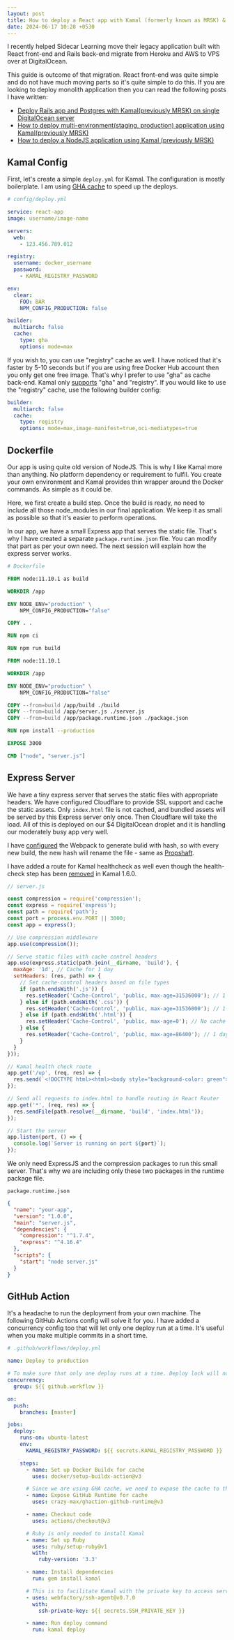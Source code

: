 ```yaml
---
layout: post
title: How to deploy a React app with Kamal (formerly known as MRSK) & GitHub Action
date: 2024-06-17 10:28 +0530
---
```

I recently helped Sidecar Learning move their legacy application built with React front-end and Rails back-end migrate from Heroku and AWS to VPS over at DigitalOcean.

This guide is outcome of that migration. React front-end was quite simple and do not have much moving parts so it's quite simple to do this. If you are looking to deploy monolith application then you can read the following posts I have written:

- [Deploy Rails app and Postgres with Kamal(previously MRSK) on single DigitalOcean server](/2023/04/05/how-to-deploy-rails-app-and-postgres-with-mrsk-on-single-server.html)
- [How to deploy multi-environment(staging, production) application using Kamal(previously MRSK)](/2023/04/09/how-to-deploy-multi-environment-staging-production-application-using-mrsk.html)
- [How to deploy a NodeJS application using Kamal (previously MRSK)](/2023/04/10/how-to-deploy-a-nodejs-application-using-mrsk.html)

## Kamal Config

First, let's create a simple `deploy.yml` for Kamal. The configuration is mostly boilerplate. I am using [GHA cache](https://docs.docker.com/build/cache/backends/gha/) to speed up the deploys.

```yaml
# config/deploy.yml

service: react-app
image: username/image-name

servers:
  web:
    - 123.456.789.012

registry:
  username: docker_username
  password:
    - KAMAL_REGISTRY_PASSWORD

env:
  clear:
    FOO: BAR
    NPM_CONFIG_PRODUCTION: false

builder:
  multiarch: false
  cache:
    type: gha
    options: mode=max
```

If you wish to, you can use "registry" cache as well. I have noticed that it's faster by 5-10 seconds but if you are using free Docker Hub account then you only get one free image. That's why I prefer to use "gha" as cache back-end. Kamal only [supports](https://kamal-deploy.org/docs/configuration/builders/#using-multistage-builder-cache) "gha" and "registry". If you would like to use the "registry" cache, use the following builder config:
```yaml
builder:
  multiarch: false
  cache:
    type: registry
    options: mode=max,image-manifest=true,oci-mediatypes=true
```



## Dockerfile

Our app is using quite old version of NodeJS. This is why I like Kamal more than anything. No platform dependency or requirement to fulfil. You create your own environment and Kamal provides thin wrapper around the Docker commands. As simple as it could be.

Here, we first create a build step. Once the build is ready, no need to include all those node_modules in our final application. We keep it as small as possible so that it's easier to perform operations.

In our app, we have a small Express app that serves the static file. That's why I have created a separate `package.runtime.json` file. You can modify that part as per your own need. The next session will explain how the express server works.

```dockerfile
# Dockerfile

FROM node:11.10.1 as build

WORKDIR /app

ENV NODE_ENV="production" \
    NPM_CONFIG_PRODUCTION="false"

COPY . .

RUN npm ci

RUN npm run build

FROM node:11.10.1

WORKDIR /app

ENV NODE_ENV="production" \
    NPM_CONFIG_PRODUCTION="false"

COPY --from=build /app/build ./build
COPY --from=build /app/server.js ./server.js
COPY --from=build /app/package.runtime.json ./package.json

RUN npm install --production

EXPOSE 3000

CMD ["node", "server.js"]
```



## Express Server

We have a tiny express server that serves the static files with appropriate headers. We have configured Cloudflare to provide SSL support and cache the static assets. Only `index.html` file is not cached, and bundled assets will be served by this Express server only once. Then Cloudflare will take the load. All of this is deployed on our $4 DigitalOcean droplet and it is handling our moderately busy app very well.

I have [configured](https://webpack.js.org/guides/caching/) the Webpack to generate bulid with hash, so with every new build, the new hash will rename the file - same as [Propshaft](https://github.com/rails/propshaft/).

I have added a route for Kamal healthcheck as well even though the health-check step has been [removed](https://github.com/basecamp/kamal/pull/740) in Kamal 1.6.0.

```javascript
// server.js

const compression = require('compression');
const express = require('express');
const path = require('path');
const port = process.env.PORT || 3000;
const app = express();

// Use compression middleware
app.use(compression());

// Serve static files with cache control headers
app.use(express.static(path.join(__dirname, 'build'), {
  maxAge: '1d', // Cache for 1 day
  setHeaders: (res, path) => {
    // Set cache-control headers based on file types
    if (path.endsWith('.js')) {
      res.setHeader('Cache-Control', 'public, max-age=31536000'); // 1 year
    } else if (path.endsWith('.css')) {
      res.setHeader('Cache-Control', 'public, max-age=31536000'); // 1 year
    } else if (path.endsWith('.html')) {
      res.setHeader('Cache-Control', 'public, max-age=0'); // No cache
    } else {
      res.setHeader('Cache-Control', 'public, max-age=86400'); // 1 day
    }
  }
}));

// Kamal health check route
app.get('/up', (req, res) => {
  res.send(`<!DOCTYPE html><html><body style="background-color: green"></body></html>`);
});

// Send all requests to index.html to handle routing in React Router
app.get('*', (req, res) => {
  res.sendFile(path.resolve(__dirname, 'build', 'index.html'));
});

// Start the server
app.listen(port, () => {
  console.log(`Server is running on port ${port}`);
});
```

We only need ExpressJS and the compression packages to run this small server. That's why we are including only these two packages in the runtime package file.

`package.runtime.json`

```json
{
  "name": "your-app",
  "version": "1.0.0",
  "main": "server.js",
  "dependencies": {
    "compression": "^1.7.4",
    "express": "^4.16.4"
  },
  "scripts": {
    "start": "node server.js"
  }
}
```



## GitHub Action

It's a headache to run the deployment from your own machine. The following GitHub Actions config will solve it for you. I have added a concurrency config too that will let only one deploy run at a time. It's useful when you make multiple commits in a short time.

```yaml
# .github/workflows/deploy.yml

name: Deploy to production

# To make sure that only one deploy runs at a time. Deploy lock will not let simultaneous deployments.
concurrency:
  group: ${{ github.workflow }}

on:
  push:
    branches: [master]

jobs:
  deploy:
    runs-on: ubuntu-latest
    env:
      KAMAL_REGISTRY_PASSWORD: ${{ secrets.KAMAL_REGISTRY_PASSWORD }}

    steps:
      - name: Set up Docker Buildx for cache
        uses: docker/setup-buildx-action@v3

      # Since we are using GHA cache, we need to expose the cache to the runtime
      - name: Expose GitHub Runtime for cache
        uses: crazy-max/ghaction-github-runtime@v3

      - name: Checkout code
        uses: actions/checkout@v3

      # Ruby is only needed to install Kamal
      - name: Set up Ruby
        uses: ruby/setup-ruby@v1
        with:
          ruby-version: '3.3'

      - name: Install dependencies
        run: gem install kamal

      # This is to facilitate Kamal with the private key to access server(s)
      - uses: webfactory/ssh-agent@v0.7.0
        with:
          ssh-private-key: ${{ secrets.SSH_PRIVATE_KEY }}

      - name: Run deploy command
        run: kamal deploy
```

